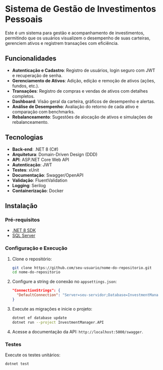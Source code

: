 # Sistema de Gestão de Investimentos Pessoais

Este é um sistema para gestão e acompanhamento de investimentos, permitindo que os usuários visualizem o desempenho de suas carteiras, gerenciem ativos e registrem transações com eficiência.

## Funcionalidades

- **Autenticação e Cadastro**: Registro de usuários, login seguro com JWT e recuperação de senha.
- **Gerenciamento de Ativos**: Adição, edição e remoção de ativos (ações, fundos, etc.).
- **Transações**: Registro de compras e vendas de ativos com detalhes completos.
- **Dashboard**: Visão geral da carteira, gráficos de desempenho e alertas.
- **Análise de Desempenho**: Avaliação do retorno de cada ativo e comparação com benchmarks.
- **Rebalanceamento**: Sugestões de alocação de ativos e simulações de rebalanceamento.

## Tecnologias

- **Back-end**: .NET 8 (C#)
- **Arquitetura**: Domain-Driven Design (DDD)
- **API**: ASP.NET Core Web API
- **Autenticação**: JWT
- **Testes**: xUnit
- **Documentação**: Swagger/OpenAPI
- **Validação**: FluentValidation
- **Logging**: Serilog
- **Containerização**: Docker

## Instalação

### Pré-requisitos
- [.NET 8 SDK](https://dotnet.microsoft.com/download/dotnet/8.0)
- [SQL Server](https://www.microsoft.com/pt-br/sql-server/sql-server-downloads)

### Configuração e Execução

1. Clone o repositório:
    ```bash
    git clone https://github.com/seu-usuario/nome-do-repositorio.git
    cd nome-do-repositorio
    ```

2. Configure a string de conexão no `appsettings.json`:
    ```json
    "ConnectionStrings": {
      "DefaultConnection": "Server=seu-servidor;Database=InvestmentManagerDB;User Id=seu-usuario;Password=sua-senha;"
    }
    ```

3. Execute as migrações e inicie o projeto:
    ```bash
    dotnet ef database update
    dotnet run --project InvestmentManager.API
    ```

4. Acesse a documentação da API: `http://localhost:5000/swagger`.

### Testes

Execute os testes unitários:
```bash
dotnet test
